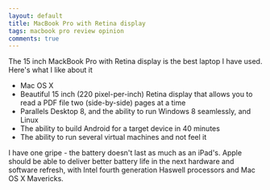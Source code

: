 ```yaml
---
layout: default
title: MacBook Pro with Retina display
tags: macbook pro review opinion
comments: true
---
```


The 15 inch MackBook Pro with Retina display is the best laptop I have used. Here's what I like about it

* Mac OS X
* Beautiful 15 inch (220 pixel-per-inch) Retina display that allows you to read a PDF file two (side-by-side) pages at a time
* Parallels Desktop 8, and the ability to run Windows 8 seamlessly, and Linux
* The ability to build Android for a target device in 40 minutes
* The ability to run several virtual machines and not feel it

I have one gripe - the battery doesn't last as much as an iPad's. Apple should be able to deliver better battery life in the next hardware and software refresh, with Intel fourth generation Haswell processors and Mac OS X Mavericks.
